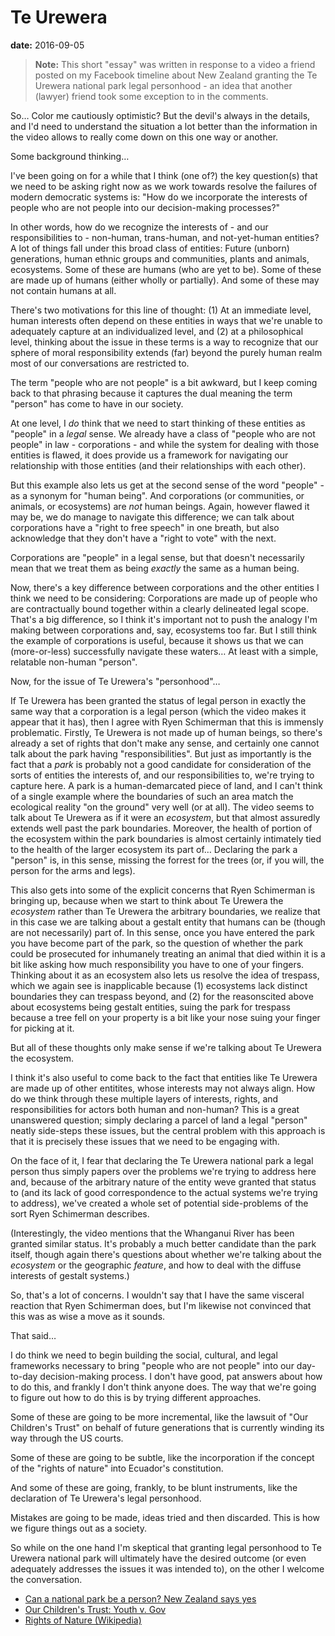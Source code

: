 # Te Urewera

**date:** 2016-09-05

> **Note:** This short "essay" was written in response to a video a friend posted on my Facebook timeline about New Zealand granting the Te Urewera national park legal personhood - an idea that another (lawyer) friend took some exception to in the comments.

So… Color me cautiously optimistic? But the devil's always in the details, and I'd need to understand the situation a lot better than the information in the video allows to really come down on this one way or another.

Some background thinking…

I've been going on for a while that I think (one of?) the key question(s) that we need to be asking right now as we work towards resolve the failures of modern democratic systems is: "How do we incorporate the interests of people who are not people into our decision-making processes?"

In other words, how do we recognize the interests of - and our responsibilities to - non-human, trans-human, and not-yet-human entities? A lot of things fall under this broad class of entities: Future (unborn) generations, human ethnic groups and communities, plants and animals, ecosystems. Some of these are humans (who are yet to be). Some of these are made up of humans (either wholly or partially). And some of these may not contain humans at all.

There's two motivations for this line of thought: (1) At an immediate level, human interests often depend on these entities in ways that we're unable to adequately capture at an individualized level, and (2) at a philosophical level, thinking about the issue in these terms is a way to recognize that our sphere of moral responsibility extends (far) beyond the purely human realm most of our conversations are restricted to.

The term "people who are not people" is a bit awkward, but I keep coming back to that phrasing because it captures the dual meaning the term "person" has come to have in our society.

At one level, I *do* think that we need to start thinking of these entities as "people" in a *legal* sense. We already have a class of "people who are not people" in law - corporations - and while the system for dealing with those entities is flawed, it does provide us a framework for navigating our relationship with those entities (and their relationships with each other).

But this example also lets us get at the second sense of the word "people" - as a synonym for "human being". And corporations (or communities, or animals, or ecosystems) are *not* human beings. Again, however flawed it may be, we do manage to navigate this difference; we can talk about corporations have a "right to free speech" in one breath, but also acknowledge that they don't have a "right to vote" with the next.

Corporations are "people" in a legal sense, but that doesn't necessarily mean that we treat them as being *exactly* the same as a human being.

Now, there's a key difference between corporations and the other entities I think we need to be considering: Corporations are made up of people who are contractually bound together within a clearly delineated legal scope. That's a big difference, so I think it's important not to push the analogy I'm making between corporations and, say, ecosystems too far. But I still think the example of corporations is useful, because it shows us that we can (more-or-less) successfully navigate these waters… At least with a simple, relatable non-human "person".

Now, for the issue of Te Urewera's "personhood"…

If Te Urewera has been granted the status of legal person in exactly the same way that a corporation is a legal person (which the video makes it appear that it has), then I agree with Ryen Schimerman that this is immensly problematic. Firstly, Te Urewera is not made up of human beings, so there's already a set of rights that don't make any sense, and certainly one cannot talk about the park having "responsibilities". But just as importantly is the fact that a *park* is probably not a good candidate for consideration of the sorts of entities the interests of, and our responsibilities to, we're trying to capture here. A park is a human-demarcated piece of land, and I can't think of a single example where the boundaries of such an area match the ecological reality "on the ground" very well (or at all). The video seems to talk about Te Urewera as if it were an *ecosystem*, but that almost assuredly extends well past the park boundaries. Moreover, the health of portion of the ecosystem within the park boundaries is almost certainly intimately tied to the health of the larger ecosystem its part of… Declaring the park a "person" is, in this sense, missing the forrest for the trees (or, if you will, the person for the arms and legs).

This also gets into some of the explicit concerns that Ryen Schimerman is bringing up, because when we start to think about Te Urewera the *ecosystem* rather than Te Urewera the arbitrary boundaries, we realize that in this case we are talking about a gestalt entity that humans can be (though are not necessarily) part of. In this sense, once you have entered the park you have become part of the park, so the question of whether the park could be prosecuted for inhumanely treating an animal that died within it is a bit like asking how much responsibility you have to one of your fingers. Thinking about it as an ecosystem also lets us resolve the idea of trespass, which we again see is inapplicable because (1) ecosystems lack distinct boundaries they can trespass beyond, and (2) for the reasonscited above about ecosystems being gestalt entities, suing the park for trespass because a tree fell on your property is a bit like your nose suing your finger for picking at it.

But all of these thoughts only make sense if we're talking about Te Urewera the ecosystem.

I think it's also useful to come back to the fact that entities like Te Urewera are made up of other entitites, whose interests may not always align. How do we think through these multiple layers of interests, rights, and responsibilities for actors both human and non-human? This is a great unanswered question; simply declaring a parcel of land a legal "person" neatly side-steps these issues, but the central problem with this approach is that it is precisely these issues that we need to be engaging with.

On the face of it, I fear that declaring the Te Urewera national park a legal person thus simply papers over the problems we're trying to address here and, because of the arbitrary nature of the entity weve granted that status to (and its lack of good correspondence to the actual systems we're trying to address), we've created a whole set of potential side-problems of the sort Ryen Schimerman describes.

(Interestingly, the video mentions that the Whanganui River has been granted similar status. It's probably a much better candidate than the park itself, though again there's questions about whether we're talking about the *ecosystem* or the geographic *feature*, and how to deal with the diffuse interests of gestalt systems.)

So, that's a lot of concerns. I wouldn't say that I have the same visceral reaction that Ryen Schimerman does, but I'm likewise not convinced that this was as wise a move as it sounds.

That said…

I do think we need to begin building the social, cultural, and legal frameworks necessary to bring "people who are not people" into our day-to-day decision-making process. I don't have good, pat answers about how to do this, and frankly I don't think anyone does. The way that we're going to figure out how to do this is by trying different approaches.

Some of these are going to be more incremental, like the lawsuit of "Our Children's Trust" on behalf of future generations that is currently winding its way through the US courts.

Some of these are going to be subtle, like the incorporation if the concept of the "rights of nature" into Ecuador's constitution.

And some of these are going, frankly, to be blunt instruments, like the declaration of Te Urewera's legal personhood.

Mistakes are going to be made, ideas tried and then discarded. This is how we figure things out as a society.

So while on the one hand I'm skeptical that granting legal personhood to Te Urewera national park will ultimately have the desired outcome (or even adequately addresses the issues it was intended to), on the other I welcome the conversation.

* [Can a national park be a person? New Zealand says yes](https://www.facebook.com/theguardian/videos/557279487793152/)
* [Our Children's Trust: Youth v. Gov](http://www.ourchildrenstrust.org/us/federal-lawsuit)
* [Rights of Nature (Wikipedia)](https://en.m.wikipedia.org/wiki/Rights_of_Nature)
